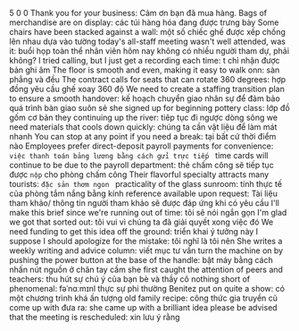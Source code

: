 5
0
0
Thank you for your business: Cảm ơn bạn đã mua hàng.
Bags of merchandise are on display: các túi hàng hóa đang được trưng bày
Some chairs have been stacked against a wall: một số chiếc ghế được xếp chồng lên nhau dựa vào tường
today's all-staff meeting wasn't well attended, was it: buổi họp toàn thể nhân viên hôm nay không có nhiều người tham dự, phải không?
I tried calling, but I just get a recording each time: t chỉ nhận được bản ghi âm
The floor is smooth and even, making it easy to walk onn: sàn phẳng và đều
The contract calls for seats that can rotate 360 degrees: hợp đồng yêu cầu ghế xoay 360 độ
We need to create a staffing transition plan to ensure a smooth handover: kế hoạch chuyển giao nhân sự để đảm bảo quá trình bàn giao suôn sẻ
she signed up for beginning pottery class: lớp đồ gốm cơ bản
they continuing up the river: tiêp tục đi ngược dòng sông
we need materials that cools down quickly: chúng ta cần vật liệu để làm mát nhanh
You can stop at any point if you need a break: tại bất cứ thời điểm nào 
Employees prefer direct-deposit payroll payments for convenience: `việc thanh toán bảng lương bằng cách gửi trực tiếp `
time cards will continue to be due to the payroll department: thẻ chấm công sẽ tiếp tục được `nộp` cho phòng chấm công 
Their flavorful specialty attracts many tourists: `đặc sản thơm ngon `
practicality of the glass sunroom: tính thực tế của phòng tắm nắng bằng kính
reference available upon request: Tài liệu tham khảo/ thông tin người tham khảo sẽ được đáp ứng khi có yêu cầu 
I'll make this brief since we're running out of time: tôi sẽ nói ngắn gọn
I'm glad we got that sorted out: tôi vui vì chúng ta đã giải quyết xong việc đó
We need funding to get this idea off the ground: triển khai ý tưởng này
I suppose I should apologize for the mistake: tôi nghĩ là tôi nên
She writes a weekly writing and advice column: viết mục tư vấn
turn the machine on by pushing the power button at the base of the handle: bật máy bằng cách nhấn nút nguồn ở chân tay cầm
she first caught the attention of peers and teachers: thu hút sự chú ý của bạn bè và thầy cô
nothing short of phenomenal: fəˈnɑːmɪnl thực sự phi thường
Benitez put on quite a show: có một chương trình khá ấn tượng
old family recipe: công thức gia truyền cũ
come up with đưa ra: she came up with a brilliant idea
please be advised that the meeting is rescheduled: xin lưu ý rằng